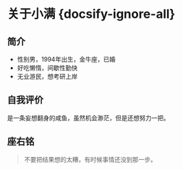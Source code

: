 # 关于小满 {docsify-ignore-all}


## 简介

 - 性别男，1994年出生，金牛座，已婚  
 - 好吃懒惰，间歇性勤快    
 - 无业游民，想考研上岸  

## 自我评价

是一条妄想翻身的咸鱼，虽然机会渺茫，但是还想努力一把。  

## 座右铭

>不要把结果想的太糟，有时候事情还没到那一步。
